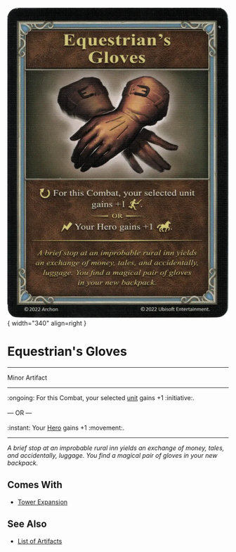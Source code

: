 ![Equestrian's Gloves](../assets/artifacts_minor-equestrians_gloves.webp){ width="340" align=right }

# Equestrian's Gloves
___
Minor Artifact
___
:ongoing: For this Combat, your selected [unit](../units.md) gains +1 :initiative:.<br><br>— OR —<br><br>:instant: Your [Hero](../heroes.md) gains +1 :movement:.
___
*A brief stop at an improbable rural inn yields an exchange of money, tales, and accidentally, luggage. You find a magical pair of gloves in your new backpack.*


## Comes With

- [Tower Expansion](../content.md)


## See Also

- [List of Artifacts](../artifacts.md)
